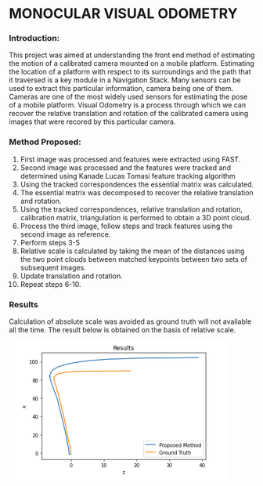 # MONOCULAR VISUAL ODOMETRY

### Introduction:

This project was aimed at understanding the front end method of estimating the motion of a calibrated camera mounted on a mobile platform. Estimating the location of a platform with respect to its surroundings and the path that it traversed is a key module in a Navigation Stack. Many sensors can be used to extract this particular information, camera being one of them. Cameras are one of the most widely used sensors for estimating the pose of a mobile platform. Visual Odometry is a process through which we can recover the relative translation and rotation of the calibrated camera using images that were recored by this particular camera.

### Method Proposed:

1. First image was processed and features were extracted using FAST.
2. Second image was processed and the features were tracked and determined using Kanade Lucas Tomasi feature tracking algorithm
3. Using the tracked correspondences the essential matrix was calculated.
4. The essential matrix was decomposed to recover the relative translation and rotation.
5. Using the tracked correspondences, relative translation and rotation, calibration matrix, triangulation is performed to obtain a 3D point cloud.
6. Process the third image, follow steps and track features using the second image as reference.
7. Perform steps 3-5
8. Relative scale is calculated by taking the mean of the distances using the two point clouds between matched keypoints between two sets of subsequent images.
9. Update translation and rotation.
10. Repeat steps 6-10. 

### Results

Calculation of absolute scale was avoided as ground truth will not available all the time. The result below is obtained on the basis of relative scale. 


![Result](https://github.com/Kush0301/Visual-Odometry/blob/master/visual_result.png?raw=true)
